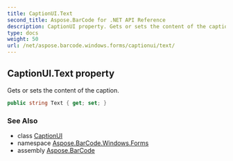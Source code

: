 ```yaml
---
title: CaptionUI.Text
second_title: Aspose.BarCode for .NET API Reference
description: CaptionUI property. Gets or sets the content of the caption
type: docs
weight: 50
url: /net/aspose.barcode.windows.forms/captionui/text/
---
```

## CaptionUI.Text property

Gets or sets the content of the caption.

```csharp
public string Text { get; set; }
```

### See Also

* class [CaptionUI](../)
* namespace [Aspose.BarCode.Windows.Forms](../../../aspose.barcode.windows.forms/)
* assembly [Aspose.BarCode](../../../)


